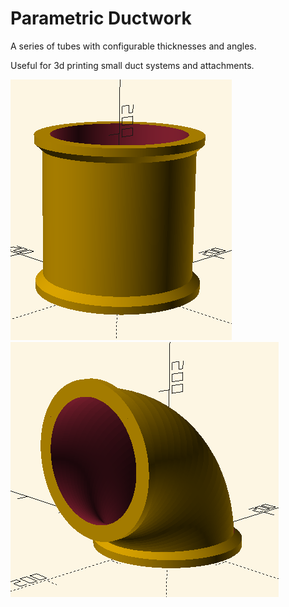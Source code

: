 # Parametric Ductwork

A series of tubes with configurable thicknesses and angles.

Useful for 3d printing small duct systems and attachments.

![Straight pipe](https://raw.githubusercontent.com/seanedwards/3d-designs/master/Parametric%20Ductwork/images/straight.png)
![Curved pipe](https://raw.githubusercontent.com/seanedwards/3d-designs/master/Parametric%20Ductwork/images/curve.png)
